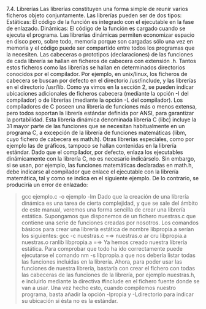 7.4. Librerías
Las librerías constituyen una forma simple de reunir varios ficheros objeto
conjuntamente. Las librerías pueden ser de dos tipos:
Estáticas: El código de la función es integrado con el ejecutable en la fase
de enlazado.
Dinámicas: El código de la función es cargado cuando se ejecuta el programa. Las librerías dinámicas permiten economizar espacio en disco pero,
sobre todo, memoria porque son cargadas sólo una vez en memoria y el
código puede ser compartido entre todos los programas que la necesiten.
Las cabeceras o prototipos (declaraciones) de las funciones de cada librería
se hallan en ficheros de cabecera con extensión .h. Tantos estos ficheros como
las librerías se hallan en determinados directorios conocidos por el compilador.
Por ejemplo, en unix/linux, los ficheros de cabecera se buscan por defecto
en el directorio /usr/include, y las librerías en el directorio /usr/lib. Como
ya vimos en la sección 2, se pueden indicar ubicaciones adicionales de ficheros
cabecera (mediante la opción -I del compilador) o de librerías (mediante la
opción -L del compilador).
Los compiladores de C poseen una librería de funciones más o menos extensa,
pero todos soportan la librería estándar definida por ANSI, para garantizar la
portabilidad. Esta librería dinámica denominada librería C (libc) incluye la
31
mayor parte de las funciones que se necesitan habitualmente en un programa
C, a excepción de la librería de funciones matemáticas (libm, cuyo fichero de
cabecera es math.h). Otras librerías especiales, como por ejemplo las de gráficos,
tampoco se hallan contenidas en la librería estándar.
Dado que el compilador, por defecto, enlaza los ejecutables dinámicamente con la librería C, no es necesario indicárselo. Sin embargo, si se usan, por
ejemplo, las funciones matemáticas declaradas en math.h, debe indicarse al compilador que enlace el ejecutable con la librería matemática, tal y como se indica
en el siguiente ejemplo. De lo contrario, se produciría un error de enlazado:
> gcc ejemplo.c -o ejemplo -lm
Dado que la creación de una librería dinámica es una tarea de cierta complejidad,
y que se sale del ámbito de este manual, veremos una forma sencilla de crear
una librería estática. Supongamos que disponemos de un fichero nuestras.c
que contiene una serie de funciones creadas por nosotros. Los comandos básicos
para crear una librería estática de nombre libpropia.a serían los siguientes:
>gcc -c nuestras.c =⇒ nuestras.o
>ar cru libpropia.a nuestras.o
>ranlib libpropia.a =⇒ Ya hemos creado nuestra librería estática.
Para comprobar que todo ha ido correctamente puede ejecutarse el comando
> nm -s libpropia.a
que nos debería listar todas las funciones incluidas en la librería. Ahora, para
poder usar las funciones de nuestra librería, bastaría con crear el fichero con
todas las cabeceras de las funciones de la librería, por ejemplo nuestras.h, e
incluirlo mediante la directiva #include en el fichero fuente donde se van a
usar. Una vez hecho esto, cuando compilemos nuestro programa, basta añadir
la opción -lpropia y -Ldirectorio para indicar su ubicación si ésta no es la
estándar.